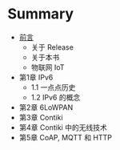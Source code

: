 # Summary

* [前言](0.qian_yan.md)
   * 关于 Release
   * 关于本书
   * 物联网 IoT
* 第1章 IPv6
   * 1.1 一点点历史
   * 1.2 IPv6 的概念
* 第2章 6LoWPAN
* 第3章 Contiki
* 第4章  Contiki 中的无线技术
* 第5章 CoAP, MQTT 和 HTTP

